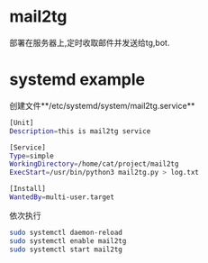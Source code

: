 # mail2tg
部署在服务器上,定时收取邮件并发送给tg,bot.

# systemd example
创建文件**/etc/systemd/system/mail2tg.service**
```sh
[Unit]
Description=this is mail2tg service

[Service]
Type=simple
WorkingDirectory=/home/cat/project/mail2tg
ExecStart=/usr/bin/python3 mail2tg.py > log.txt

[Install]
WantedBy=multi-user.target
```
依次执行
```sh
sudo systemctl daemon-reload
sudo systemctl enable mail2tg
sudo systemctl start mail2tg
```